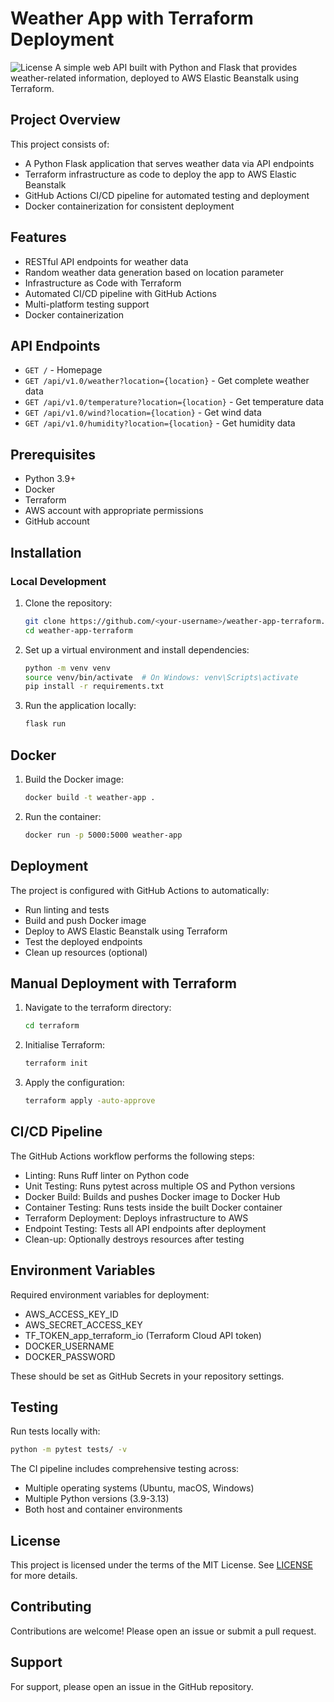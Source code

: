 # Weather App with Terraform Deployment

![License](https://img.shields.io/badge/license-MIT-blue.svg)
A simple web API built with Python and Flask that provides weather-related information, deployed to AWS Elastic Beanstalk using Terraform.

## Project Overview

This project consists of:
- A Python Flask application that serves weather data via API endpoints
- Terraform infrastructure as code to deploy the app to AWS Elastic Beanstalk
- GitHub Actions CI/CD pipeline for automated testing and deployment
- Docker containerization for consistent deployment

## Features

- RESTful API endpoints for weather data
- Random weather data generation based on location parameter
- Infrastructure as Code with Terraform
- Automated CI/CD pipeline with GitHub Actions
- Multi-platform testing support
- Docker containerization

## API Endpoints

- `GET /` - Homepage
- `GET /api/v1.0/weather?location={location}` - Get complete weather data
- `GET /api/v1.0/temperature?location={location}` - Get temperature data
- `GET /api/v1.0/wind?location={location}` - Get wind data
- `GET /api/v1.0/humidity?location={location}` - Get humidity data

## Prerequisites

- Python 3.9+
- Docker
- Terraform
- AWS account with appropriate permissions
- GitHub account

## Installation

### Local Development

1. Clone the repository:
   ```bash
   git clone https://github.com/<your-username>/weather-app-terraform.git
   cd weather-app-terraform
   ```
2. Set up a virtual environment and install dependencies:
   ```bash
   python -m venv venv
   source venv/bin/activate  # On Windows: venv\Scripts\activate
   pip install -r requirements.txt   
   ```
3. Run the application locally:
   ```bash
   flask run   
   ```

## Docker

1. Build the Docker image:
   ```bash
   docker build -t weather-app .   
   ```
2. Run the container:
   ```bash
   docker run -p 5000:5000 weather-app   
   ```

## Deployment

The project is configured with GitHub Actions to automatically:
- Run linting and tests
- Build and push Docker image
- Deploy to AWS Elastic Beanstalk using Terraform
- Test the deployed endpoints
- Clean up resources (optional)

## Manual Deployment with Terraform

1. Navigate to the terraform directory:
   ```bash
   cd terraform   
   ```
2. Initialise Terraform:
   ```bash
   terraform init   
   ```
3. Apply the configuration:
   ```bash
   terraform apply -auto-approve   
   ```

## CI/CD Pipeline

The GitHub Actions workflow performs the following steps:
- Linting: Runs Ruff linter on Python code
- Unit Testing: Runs pytest across multiple OS and Python versions
- Docker Build: Builds and pushes Docker image to Docker Hub
- Container Testing: Runs tests inside the built Docker container
- Terraform Deployment: Deploys infrastructure to AWS
- Endpoint Testing: Tests all API endpoints after deployment
- Clean-up: Optionally destroys resources after testing

## Environment Variables

Required environment variables for deployment:
- AWS_ACCESS_KEY_ID
- AWS_SECRET_ACCESS_KEY
- TF_TOKEN_app_terraform_io (Terraform Cloud API token)
- DOCKER_USERNAME
- DOCKER_PASSWORD

These should be set as GitHub Secrets in your repository settings.

## Testing

Run tests locally with:
   ```bash
   python -m pytest tests/ -v   
   ```

The CI pipeline includes comprehensive testing across:
- Multiple operating systems (Ubuntu, macOS, Windows)
- Multiple Python versions (3.9-3.13)
- Both host and container environments

## License

This project is licensed under the terms of the MIT License. See [LICENSE](./LICENSE) for more details.

## Contributing

Contributions are welcome! Please open an issue or submit a pull request.

## Support

For support, please open an issue in the GitHub repository.
